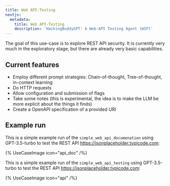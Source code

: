 ```yaml
---
title: Web API-Testing
nextjs:
  metadata:
    title: Web API-Testing
    description: 'HackingBuddyGPT: A Web-API Testing Agent (WIP)'
---
```


The goal of this use-case is to explore REST API security. It is currently very much in the exploratory stage, but there are already very basic capabilities.

## Current features

- Employ different prompt strategies: Chain-of-thought, Tree-of-thought, in-context learning
- Do HTTP requests
- Allow configuration and submission of flags
- Take some notes (this is experimental, the idea is to make the LLM be more explicit about the things it finds)
- Create a OpenAPI specification of a provided URI

## Example run
This is a simple example run of the `simple_web_api_documenation` using GPT-3.5-turbo to test the REST API https://jsonplaceholder.typicode.com:

{% UseCaseImage icon="api_doc" /%}

This is a simple example run of the `simple_web_api_testing` using GPT-3.5-turbo to test the REST API https://jsonplaceholder.typicode.com:

{% UseCaseImage icon="api" /%}